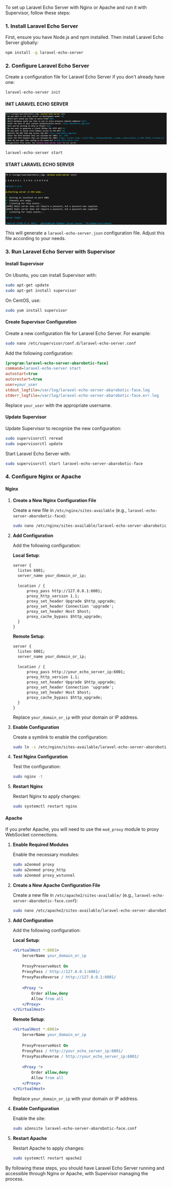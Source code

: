 To set up Laravel Echo Server with Nginx or Apache and run it with Supervisor, follow these steps:

### 1. Install Laravel Echo Server

First, ensure you have Node.js and npm installed. Then install Laravel Echo Server globally:

```bash
npm install -g laravel-echo-server
```

### 2. Configure Laravel Echo Server

Create a configuration file for Laravel Echo Server if you don't already have one:

```bash
laravel-echo-server init
```
#### INIT LARAVEL ECHO SERVER

![screenshot](laravel-echo1.png)

```bash
laravel-echo-server start
```
#### START LARAVEL ECHO SERVER

![screenshot](laravel-echo2.png)

This will generate a `laravel-echo-server.json` configuration file. Adjust this file according to your needs.

### 3. Run Laravel Echo Server with Supervisor

#### **Install Supervisor**

On Ubuntu, you can install Supervisor with:

```bash
sudo apt-get update
sudo apt-get install supervisor
```

On CentOS, use:

```bash
sudo yum install supervisor
```

#### **Create Supervisor Configuration**

Create a new configuration file for Laravel Echo Server. For example:

```bash
sudo nano /etc/supervisor/conf.d/laravel-echo-server.conf
```

Add the following configuration:

```ini
[program:laravel-echo-server-abarobotic-face]
command=laravel-echo-server start
autostart=true
autorestart=true
user=your_user
stdout_logfile=/var/log/laravel-echo-server-abarobotic-face.log
stderr_logfile=/var/log/laravel-echo-server-abarobotic-face.err.log
```

Replace `your_user` with the appropriate username.

#### **Update Supervisor**

Update Supervisor to recognize the new configuration:

```bash
sudo supervisorctl reread
sudo supervisorctl update
```

Start Laravel Echo Server with:

```bash
sudo supervisorctl start laravel-echo-server-abarobotic-face
```

### 4. Configure Nginx or Apache

#### **Nginx**

1. **Create a New Nginx Configuration File**

   Create a new file in `/etc/nginx/sites-available` (e.g., `laravel-echo-server-abarobotic-face`):

   ```bash
   sudo nano /etc/nginx/sites-available/laravel-echo-server-abarobotic-face
   ```

2. **Add Configuration**

   Add the following configuration:

    **Local Setup**:
    ```nginx
    server {
      listen 6001;
      server_name your_domain_or_ip;

      location / {
          proxy_pass http://127.0.0.1:6001;
          proxy_http_version 1.1;
          proxy_set_header Upgrade $http_upgrade;
          proxy_set_header Connection 'upgrade';
          proxy_set_header Host $host;
          proxy_cache_bypass $http_upgrade;
      }
    }
    ```

    **Remote Setup**:
    ```nginx
    server {
      listen 6001;
      server_name your_domain_or_ip;

      location / {
          proxy_pass http://your_echo_server_ip:6001;
          proxy_http_version 1.1;
          proxy_set_header Upgrade $http_upgrade;
          proxy_set_header Connection 'upgrade';
          proxy_set_header Host $host;
          proxy_cache_bypass $http_upgrade;
      }
    }
    ```

   Replace `your_domain_or_ip` with your domain or IP address.

3. **Enable Configuration**

   Create a symlink to enable the configuration:

   ```bash
   sudo ln -s /etc/nginx/sites-available/laravel-echo-server-abarobotic-face /etc/nginx/sites-enabled/
   ```

4. **Test Nginx Configuration**

   Test the configuration:

   ```bash
   sudo nginx -t
   ```

5. **Restart Nginx**

   Restart Nginx to apply changes:

   ```bash
   sudo systemctl restart nginx
   ```

#### **Apache**

If you prefer Apache, you will need to use the `mod_proxy` module to proxy WebSocket connections.

1. **Enable Required Modules**

   Enable the necessary modules:

   ```bash
   sudo a2enmod proxy
   sudo a2enmod proxy_http
   sudo a2enmod proxy_wstunnel
   ```

2. **Create a New Apache Configuration File**

   Create a new file in `/etc/apache2/sites-available/` (e.g., `laravel-echo-server-abarobotic-face.conf`):

   ```bash
   sudo nano /etc/apache2/sites-available/laravel-echo-server-abarobotic-face.conf
   ```

3. **Add Configuration**

   Add the following configuration:

    **Local Setup**:
    ```apache
    <VirtualHost *:6001>
        ServerName your_domain_or_ip

        ProxyPreserveHost On
        ProxyPass / http://127.0.0.1:6001/
        ProxyPassReverse / http://127.0.0.1:6001/

        <Proxy *>
            Order allow,deny
            Allow from all
        </Proxy>
    </VirtualHost>
    ```

    **Remote Setup**:
    ```apache
    <VirtualHost *:6001>
        ServerName your_domain_or_ip

        ProxyPreserveHost On
        ProxyPass / http://your_echo_server_ip:6001/
        ProxyPassReverse / http://your_echo_server_ip:6001/

        <Proxy *>
            Order allow,deny
            Allow from all
        </Proxy>
    </VirtualHost>
    ```

   Replace `your_domain_or_ip` with your domain or IP address.

4. **Enable Configuration**

   Enable the site:

   ```bash
   sudo a2ensite laravel-echo-server-abarobotic-face.conf
   ```

5. **Restart Apache**

   Restart Apache to apply changes:

   ```bash
   sudo systemctl restart apache2
   ```

By following these steps, you should have Laravel Echo Server running and accessible through Nginx or Apache, with Supervisor managing the process.